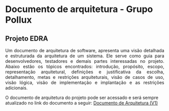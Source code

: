 # Documento de arquitetura - Grupo Pollux 
## Projeto EDRA

<div style="text-align: justify;">
<p>
Um documento de arquitetura de software, apresenta uma visão detalhada e estruturada da arquitetura de um sistema. Ele serve como guia para desenvolvedores, testadores e demais partes interessadas no projeto. Abaixo estão os tópicos encontrados: introdução, propósito, escopo, representação arquitetural, definições e justificativa da escolha, detalhamento, metas e restrições arquiteturais, visão de casos de uso, visão lógica, visão de implementação e implantação e as restrições adicionais.
</div>
</p>


O documento de arquitetura do projeto pode ser acessado e será sempre atualizado no link do documento a seguir: [Documento de Arquitetura (V1)](documento-arquitetura(v01).pdf)
